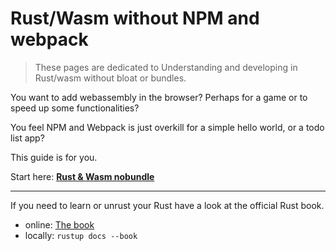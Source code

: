 # Rust/Wasm without NPM and webpack

> These pages are dedicated to Understanding and developing in Rust/wasm without bloat or bundles.

You want to add webassembly in the browser?
Perhaps for a game or to speed up some functionalities?

You feel NPM and Webpack is just overkill for a simple hello world, or a todo list app?

This guide is for you.

Start here: [**Rust &amp; Wasm nobundle**](./book/index.html)


---

If you need to learn or unrust your Rust have a look at the official Rust book.

- online: <a href="https://doc.rust-lang.org/book/title-page.html" target="_blank">The book</a>
- locally: `rustup docs --book`

